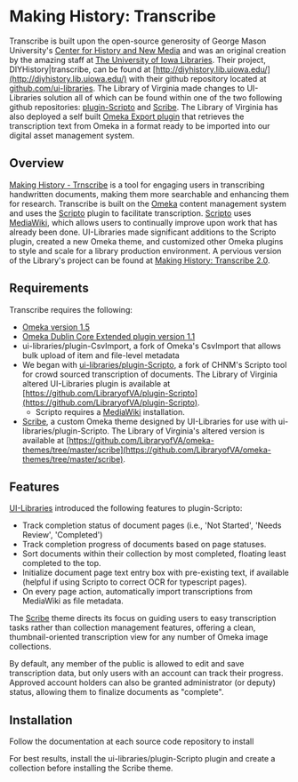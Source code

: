 Making History: Transcribe
=====================

Transcribe is built upon the open-source generosity of George Mason University's [Center for History and New Media](http://chnm.gmu.edu/) and was an original creation by the amazing staff at [The University of Iowa Libraries](http://www.lib.uiowa.edu/). Their project, DIYHistory|transcribe, can be found at [http://diyhistory.lib.uiowa.edu/](http://diyhistory.lib.uiowa.edu/) with their github repository located at [github.com/ui-libraries](https://github.com/ui-libraries). The Library of Virginia made changes to UI-Libraries solution all of which can be found within one of the two following github repositories: [plugin-Scripto](https://github.com/LibraryofVA/plugin-Scripto) and [Scribe](https://github.com/LibraryofVA/omeka-themes/tree/master/scribe). The Library of Virginia has also deployed a self built [Omeka Export plugin](https://github.com/LibraryofVA/plugin-Export) that retrieves the transcription text from Omeka in a format ready to be imported into our digital asset management system.

Overview
--------
[Making History - Trnscribe](http://www.virginiamemory.com/transcribe/) is a tool for engaging users in transcribing handwritten documents, making them more searchable and enhancing them for research. Transcribe is built on the [Omeka](http://omeka.org/) content management system and uses the [Scripto](http://scripto.org/) plugin to facilitate transcription. [Scripto](http://scripto.org/) uses [MediaWiki](http://www.mediawiki.org/wiki/MediaWiki), which allows users to continually improve upon work that has already been done. UI-Libraries made significant additions to the Scripto plugin, created a new Omeka theme, and customized other Omeka plugins to style and scale for a library production environment. A pervious version of the Library's project can be found at [Making History: Transcribe 2.0](https://github.com/LibraryofVA/MakingHistory-transcribe-2.0).

Requirements
------------
Transcribe requires the following:

+ [Omeka version 1.5](http://omeka.org/codex/Version_History)
+ [Omeka Dublin Core Extended plugin version 1.1](http://omeka.org/add-ons/plugins/dublin-core-extended/)
+ ui-libraries/plugin-CsvImport, a fork of Omeka's CsvImport that allows bulk upload of item and file-level metadata
+ We began with [ui-libraries/plugin-Scripto](https://github.com/ui-libraries/plugin-Scripto), a fork of CHNM's Scripto tool for crowd sourced transcription of documents. The Library of Virginia altered UI-Libraries plugin is available at [https://github.com/LibraryofVA/plugin-Scripto](https://github.com/LibraryofVA/plugin-Scripto).
  + Scripto requires a [MediaWiki](http://www.mediawiki.org/wiki/MediaWiki) installation.
+ [Scribe](https://github.com/ui-libraries/Scribe), a custom Omeka theme designed by UI-Libraries for use with ui-libraries/plugin-Scripto. The Library of Virginia's altered version is available at [https://github.com/LibraryofVA/omeka-themes/tree/master/scribe](https://github.com/LibraryofVA/omeka-themes/tree/master/scribe).

Features
--------
[UI-Libraries](http://www.lib.uiowa.edu/) introduced the following features to plugin-Scripto:

- Track completion status of document pages (i.e., 'Not Started', 'Needs Review', 'Completed')
- Track completion progress of documents based on page statuses.
- Sort documents within their collection by most completed, floating least completed to the top.
- Initialize document page text entry box with pre-existing text, if available (helpful if using Scripto to correct OCR for typescript pages).
- On every page action, automatically import transcriptions from MediaWiki as file metadata.


The [Scribe](https://github.com/ui-libraries/Scribe) theme directs its focus on guiding users to easy transcription tasks rather than collection management features, offering a clean, thumbnail-oriented transcription view for any number of Omeka image collections.

By default, any member of the public is allowed to edit and save transcription data, but only users with an account can track their progress. Approved account holders can also be granted administrator (or deputy) status, allowing them to finalize documents as "complete".

Installation
------------
Follow the documentation at each source code repository to install 

For best results, install the ui-libraries/plugin-Scripto plugin and create a collection before installing the Scribe theme.
